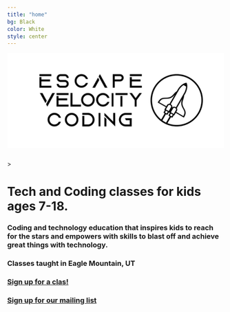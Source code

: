 ```yaml
---
title: "home"
bg: Black
color: White 
style: center
---
```

<!-- <h1>Escape Velocity Coding</h1> -->
<!-- <h1>Escape Velocity Coding</h1> -->
<div class="fullscreen" style="padding-bottom: 25px;">
  <img src="img/logo-big.jpg" alt="Cartoon Rocket in space" width="100%" height="80%" class="scale-with-grid">
</div>>
<h1 style="center"> Tech and Coding classes for kids ages 7-18.</h1>
<!-- <h3 style="center"> Helping kids reach to the stars and beyond with tech skills by inspiring excitement, creativity, and cooperation. </h3> -->
<h3 style="center"> Coding and technology education that inspires kids to reach for the stars and  empowers with skills to blast off and achieve great things with technology.</h3>
<h3 style="center"> Classes taught in Eagle Mountain, UT</h3>
<h3>
  <a href="#registration" class="button-submit">Sign up for a clas!</a>
</h3>
<h3><a style="button" href="http://eepurl.com/hFrXgL"> Sign up for our mailing list </a>
    </h3>
<!-- <h2 style="center"> </h2> -->
